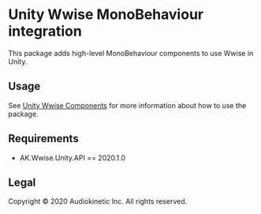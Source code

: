 # Unity Wwise MonoBehaviour integration

This package adds high-level MonoBehaviour components to use Wwise in Unity.

## Usage

See [Unity Wwise Components](https://www.audiokinetic.com/library/edge/?source=Unity&id=pg__wwise_components.html) for more information about how to use the package.

## Requirements

* AK.Wwise.Unity.API == 2020.1.0

## Legal

Copyright © 2020 Audiokinetic Inc. All rights reserved.
